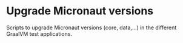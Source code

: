 # Upgrade Micronaut versions

Scripts to upgrade Micronaut versions (core, data,...) in the different GraalVM test applications.
